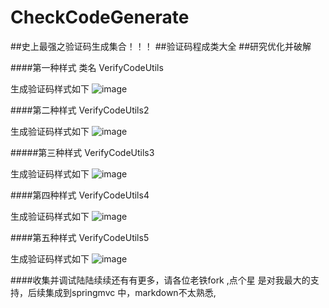 # CheckCodeGenerate
##史上最强之验证码生成集合！！！
##验证码程成类大全
##研究优化并破解


####第一种样式
  类名 VerifyCodeUtils

  生成验证码样式如下
  ![image](https://github.com/frankzhuo/CheckCodeGenerate/blob/master/CheckCodeWholes/project1.jpg)


####第二种样式
  VerifyCodeUtils2

  生成验证码样式如下
  ![image](https://github.com/frankzhuo/CheckCodeGenerate/blob/master/CheckCodeWholes/project2.jpg)

#####第三种样式
  VerifyCodeUtils3

  生成验证码样式如下
  ![image](https://github.com/frankzhuo/CheckCodeGenerate/blob/master/CheckCodeWholes/project3.jpg)



####第四种样式
   VerifyCodeUtils4

  生成验证码样式如下
  ![image](https://github.com/frankzhuo/CheckCodeGenerate/blob/master/CheckCodeWholes/project4.jpg)


####第五种样式
   VerifyCodeUtils5

   生成验证码样式如下
   ![image](https://github.com/frankzhuo/CheckCodeGenerate/blob/master/CheckCodeWholes/project5.jpg)

####收集并调试陆陆续续还有有更多，请各位老铁fork ,点个星 是对我最大的支持，后续集成到springmvc 中，markdown不太熟悉,
